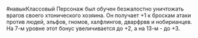 #навыкКлассовый
Персонаж был обучен безжалостно уничтожать врагов своего хтонического хозяина. Он получает +1 к броскам атаки против людей, эльфов, гномов, халфлингов, дварфрвв и нобирианцев. На 7-м уровне этот бонус увеличивается до +2, а на 13-м - до +3.

